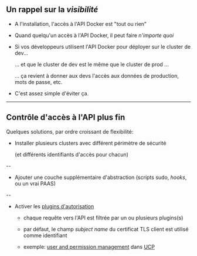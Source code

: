 ## Un rappel sur la *visibilité*

- A l'installation, l'accès à l'API Docker est "tout ou rien"

- Quand quelqu'un accès à l'API Docker, il peut faire *n'importe quoi*

- Si vos développeurs utilisent l'API Docker pour déployer sur le cluster de dev...

  ... et que le cluster de dev est le même que le cluster de prod ...

  ... ça revient à donner aux devs l'accès aux données de production, mots de passe, etc.

- C'est assez simple d'éviter ça.

---

## Contrôle d'accès à l'API plus fin

Quelques solutions, par ordre croissant de flexibilité:

- Installer plusieurs clusters avec différent périmètre de sécurité

  (et différents identifiants d'accès pour chacun)

--

- Ajouter une couche supplémentaire d'abstraction (scripts sudo, _hooks_, ou un vrai PAAS)

--

- Activer les [plugins d'autorisation]

  - chaque requête vers l'API est filtrée par un ou plusieurs plugins(s)

  - par défaut, le champ *subject name* du certificat TLS client est utilisé comme identifiant

  - exemple: [user and permission management] dans [UCP]

[plugins d'autorisation]: https://docs.docker.com/engine/extend/plugins_authorization/
[UCP]: https://docs.docker.com/datacenter/ucp/2.1/guides/
[user and permission management]: https://docs.docker.com/datacenter/ucp/2.1/guides/admin/manage-users/

